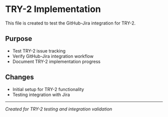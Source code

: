 # TRY-2 Implementation

This file is created to test the GitHub-Jira integration for TRY-2.

## Purpose
- Test TRY-2 issue tracking
- Verify GitHub-Jira integration workflow
- Document TRY-2 implementation progress

## Changes
- Initial setup for TRY-2 functionality
- Testing integration with Jira

---
*Created for TRY-2 testing and integration validation*
